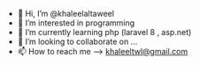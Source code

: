 - 👋 Hi, I’m @khaleelaltaweel
- 👀 I’m interested in programming
- 🌱 I’m currently learning php (laravel 8 , asp.net)
- 💞️ I’m looking to collaborate on ...
- 📫 How to reach me  --> khaleeltwl@gmail.com

<!---
**Through the page, you can write the phone number and send him a message via WhatsApp without storing his number by following the link**
--->
